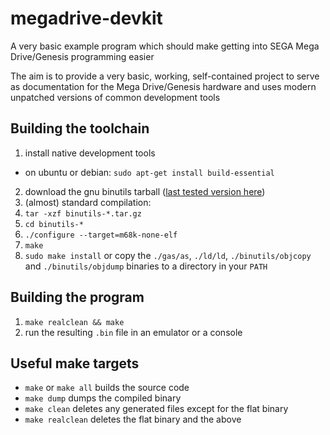 # megadrive-devkit
A very basic example program which should make getting into SEGA Mega Drive/Genesis programming easier

The aim is to provide a very basic, working, self-contained project to serve as documentation for the Mega Drive/Genesis hardware and uses modern unpatched versions of common development tools

## Building the toolchain
1. install native development tools
  - on ubuntu or debian: `sudo apt-get install build-essential`
2. download the gnu binutils tarball ([last tested version here](http://ftp.gnu.org/gnu/binutils/binutils-2.25.tar.gz))
3. (almost) standard compilation:
  1. `tar -xzf binutils-*.tar.gz`
  2. `cd binutils-*`
  3. `./configure --target=m68k-none-elf`
  4. `make`
  5. `sudo make install` or copy the `./gas/as`, `./ld/ld`, `./binutils/objcopy` and `./binutils/objdump` binaries to a directory in your `PATH`

## Building the program
1. `make realclean && make`
2. run the resulting `.bin` file in an emulator or a console

## Useful make targets
- `make` or `make all` builds the source code
- `make dump` dumps the compiled binary
- `make clean` deletes any generated files except for the flat binary
- `make realclean` deletes the flat binary and the above
